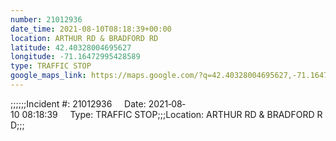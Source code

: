 ```yaml
---
number: 21012936
date_time: 2021-08-10T08:18:39+00:00
location: ARTHUR RD & BRADFORD RD
latitude: 42.40328004695627
longitude: -71.16472995428589
type: TRAFFIC STOP
google_maps_link: https://maps.google.com/?q=42.40328004695627,-71.16472995428589
---
```


;;;;;;Incident #: 21012936     Date: 2021‐08‐10 08:18:39     Type: TRAFFIC STOP;;;Location: ARTHUR RD & BRADFORD RD;;;
